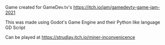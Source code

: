 Game created for GameDev.tv's https://itch.io/jam/gamedevtv-game-jam-2021

This was made using Godot's Game Engine and their Python like language GD Script

Can be played at https://strudlay.itch.io/miner-inconvenicence
